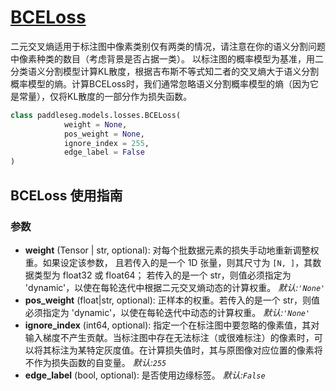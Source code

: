 # [BCELoss](../../../paddleseg/models/losses/binary_cross_entropy_loss.py)


二元交叉熵适用于标注图中像素类别仅有两类的情况，请注意在你的语义分割问题中像素种类的数目（考虑背景是否占据一类）。
以标注图的概率模型为基准，用二分类语义分割模型计算KL散度，根据吉布斯不等式知二者的交叉熵大于语义分割概率模型的熵。计算BCELoss时，我们通常忽略语义分割概率模型的熵（因为它是常量），仅将KL散度的一部分作为损失函数。


```python
class paddleseg.models.losses.BCELoss(
            weight = None,
            pos_weight = None,
            ignore_index = 255,
            edge_label = False
)
```

## BCELoss 使用指南


### 参数
* **weight**  (Tensor | str, optional): 对每个批数据元素的损失手动地重新调整权重。如果设定该参数，
且若传入的是一个 1D 张量，则其尺寸为 `[N, ]`，其数据类型为 float32 或 float64；
若传入的是一个 str，则值必须指定为 'dynamic'，以使在每轮迭代中根据二元交叉熵动态的计算权重。
            *默认:``'None'``*
* **pos_weight** (float|str, optional): 正样本的权重。若传入的是一个 str，则值必须指定为 'dynamic'，以使在每轮迭代中动态的计算权重。
            *默认:``'None'``*
* **ignore_index** (int64, optional): 指定一个在标注图中要忽略的像素值，其对输入梯度不产生贡献。当标注图中存在无法标注（或很难标注）的像素时，可以将其标注为某特定灰度值。在计算损失值时，其与原图像对应位置的像素将不作为损失函数的自变量。 *默认:``255``*
* **edge_label** (bool, optional): 是否使用边缘标签。 *默认:``False``*